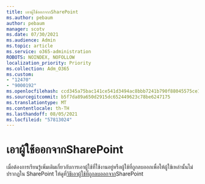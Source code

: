 ```yaml
---
title: เอาผู้ใช้ออกจากSharePoint
ms.author: pebaum
author: pebaum
manager: scotv
ms.date: 07/30/2021
ms.audience: Admin
ms.topic: article
ms.service: o365-administration
ROBOTS: NOINDEX, NOFOLLOW
localization_priority: Priority
ms.collection: Adm_O365
ms.custom:
- "12470"
- "9000192"
ms.openlocfilehash: ccd345a75bac141ce541d3494ac8bbb7241b790f88045575ce1fb676320150f4
ms.sourcegitcommit: b5f7da89a650d2915dc652449623c78be6247175
ms.translationtype: MT
ms.contentlocale: th-TH
ms.lasthandoff: 08/05/2021
ms.locfileid: "57813024"
---
```

# <a name="remove-users-from-sharepoint"></a>เอาผู้ใช้ออกจากSharePoint

เมื่อต้องการเรียนรู้เพิ่มเติมเกี่ยวกับการเอาผู้ใช้ที่ใช้งานอยู่หรือผู้ใช้ที่ถูกลบออกเพื่อให้ผู้ใช้เหล่านั้นไม่ปรากฏใน SharePoint ให้ดูที่[วิธีเอาผู้ใช้ที่ถูกลบออกจาก](/sharepoint/remove-users)SharePoint



